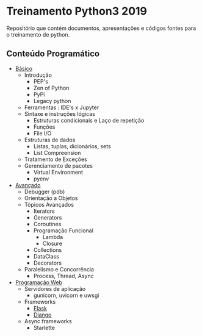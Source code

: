 # Treinamento Python3 2019
Repositório que contém documentos, apresentações e códigos fontes para o treinamento de python.

## Conteúdo Programático
 - [Básico](https://github.com/rdenadai/treinamento_python_2019/tree/master/notebooks/Python101)
    - Introdução
        - PEP's
        - Zen of Python
        - PyPi
        - Legacy python
    - Ferramentas : IDE's x Jupyter
    - Sintaxe e instruções lógicas
        - Estruturas condicionais e Laço de repetição
        - Funções
        - File I/O
    - Estruturas de dados
        - Listas, tuplas, dicionários, sets
        - List Compreension
    - Tratamento de Exceções
    - Gerenciamento de pacotes
        - Virtual Environment
        - pyenv
 - [Avançado](https://github.com/rdenadai/treinamento_python_2019/tree/master/notebooks/Python201)
    - Debugger (pdb)
    - Orientação a Objetos
    - Tópicos Avançados
        - Iterators
        - Generators
        - Coroutines
        - Programação Funcional
            - Lambda
            - Closure
        - Collections
        - DataClass
        - Decorators
    - Paralelismo e Concorrência
        - Process, Thread, Async
 - [Programação Web](https://github.com/rdenadai/treinamento_python_2019/tree/master/notebooks/PythonWeb)
    - Servidores de aplicação
        - gunicorn, uvicorn e uwsgi
    - Frameworks
        - [Flask](https://github.com/rdenadai/treinamento_python_2019/tree/master/notebooks/PythonWeb/flask)
        - [Django](https://github.com/rdenadai/treinamento_python_2019/tree/master/notebooks/PythonWeb/django)
    - Async frameworks
        - Starlette